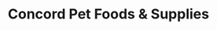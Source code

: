---
title: "Concord Pet Foods & Supplies"
url: /millsboro/concord-pet-foods-und-supplies/
shop: Tiere
---